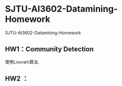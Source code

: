 # SJTU-AI3602-Datamining-Homework
SJTU-AI3602-Datamining-Homework

## HW1：Community Detection

使用Louvain算法.

## HW2 ：

